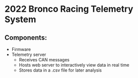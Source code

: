 # 2022 Bronco Racing Telemetry System
Components:
-----------
- Firmware
- Telemetry server
    - Receives CAN messages
    - Hosts web server to interactively view data in real time
    - Stores data in a .csv file for later analysis
